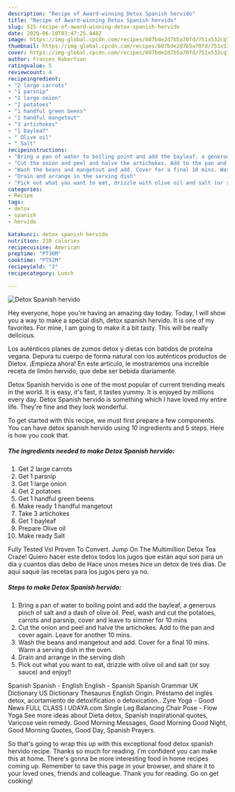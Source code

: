 ```yaml
---
description: "Recipe of Award-winning Detox Spanish hervido"
title: "Recipe of Award-winning Detox Spanish hervido"
slug: 525-recipe-of-award-winning-detox-spanish-hervido
date: 2020-06-10T03:47:25.848Z
image: https://img-global.cpcdn.com/recipes/607bde2d7b5a70fd/751x532cq70/detox-spanish-hervido-recipe-main-photo.jpg
thumbnail: https://img-global.cpcdn.com/recipes/607bde2d7b5a70fd/751x532cq70/detox-spanish-hervido-recipe-main-photo.jpg
cover: https://img-global.cpcdn.com/recipes/607bde2d7b5a70fd/751x532cq70/detox-spanish-hervido-recipe-main-photo.jpg
author: Frances Robertson
ratingvalue: 5
reviewcount: 4
recipeingredient:
- "2 large carrots"
- "1 parsnip"
- "1 large onion"
- "2 potatoes"
- "1 handful green beens"
- "1 handful mangetout"
- "3 artichokes"
- "1 bayleaf"
- " Olive oil"
- " Salt"
recipeinstructions:
- "Bring a pan of water to boiling point and add the bayleaf, a generous pinch of salt and a dash of olive oil. Peel, wash and cut the potatoes, carrots and parsnip, cover and leave to simmer for 10 mins"
- "Cut the onion and peel and halve the artichokes. Add to the pan and cover again. Leave for another 10 mins."
- "Wash the beans and mangetout and add. Cover for a final 10 mins. Warm a serving dish in the oven."
- "Drain and arrange in the serving dish"
- "Pick out what you want to eat, drizzle with olive oil and salt (or soy sauce) and enjoy!!"
categories:
- Recipe
tags:
- detox
- spanish
- hervido

katakunci: detox spanish hervido 
nutrition: 210 calories
recipecuisine: American
preptime: "PT36M"
cooktime: "PT52M"
recipeyield: "3"
recipecategory: Lunch

---
```



![Detox Spanish hervido](https://img-global.cpcdn.com/recipes/607bde2d7b5a70fd/751x532cq70/detox-spanish-hervido-recipe-main-photo.jpg)

Hey everyone, hope you're having an amazing day today. Today, I will show you a way to make a special dish, detox spanish hervido. It is one of my favorites. For mine, I am going to make it a bit tasty. This will be really delicious.

Los auténticos planes de zumos detox y dietas con batidos de proteína vegana. Depura tu cuerpo de forma natural con los auténticos productos de Dietox. ¡Empieza ahora! En este artículo, le mostraremos una increíble receta de limón hervido, que debe ser bebida diariamente.

Detox Spanish hervido is one of the most popular of current trending meals in the world. It is easy, it's fast, it tastes yummy. It is enjoyed by millions every day. Detox Spanish hervido is something which I have loved my entire life. They're fine and they look wonderful.


To get started with this recipe, we must first prepare a few components. You can have detox spanish hervido using 10 ingredients and 5 steps. Here is how you cook that.

<!--inarticleads1-->

##### The ingredients needed to make Detox Spanish hervido:

1. Get 2 large carrots
1. Get 1 parsnip
1. Get 1 large onion
1. Get 2 potatoes
1. Get 1 handful green beens
1. Make ready 1 handful mangetout
1. Take 3 artichokes
1. Get 1 bayleaf
1. Prepare  Olive oil
1. Make ready  Salt


Fully Tested Vsl Proven To Convert. Jump On The Multimillion Detox Tea Craze! Quiero hacer este detox todos los jugos que están aquí son para un día y cuantos días debo de Hace unos meses hice un detox de tres dias. De aquí saqué las recetas para los jugos pero ya no. 

<!--inarticleads2-->

##### Steps to make Detox Spanish hervido:

1. Bring a pan of water to boiling point and add the bayleaf, a generous pinch of salt and a dash of olive oil. Peel, wash and cut the potatoes, carrots and parsnip, cover and leave to simmer for 10 mins
1. Cut the onion and peel and halve the artichokes. Add to the pan and cover again. Leave for another 10 mins.
1. Wash the beans and mangetout and add. Cover for a final 10 mins. Warm a serving dish in the oven.
1. Drain and arrange in the serving dish
1. Pick out what you want to eat, drizzle with olive oil and salt (or soy sauce) and enjoy!!


Spanish Spanish - English English - Spanish Spanish Grammar UK Dictionary US Dictionary Thesaurus English Origin. Préstamo del inglés detox, acortamiento de detoxification o detoxication.. Zyre Yoga - Good News FULL CLASS I UDAYA.com Single Leg Balancing Chair Pose - Flow Yoga See more ideas about Dieta detox, Spanish inspirational quotes, Varicose vein remedy. Good Morning Messages, Good Morning Good Night, Good Morning Quotes, Good Day, Spanish Prayers. 

So that's going to wrap this up with this exceptional food detox spanish hervido recipe. Thanks so much for reading. I'm confident you can make this at home. There's gonna be more interesting food in home recipes coming up. Remember to save this page in your browser, and share it to your loved ones, friends and colleague. Thank you for reading. Go on get cooking!
